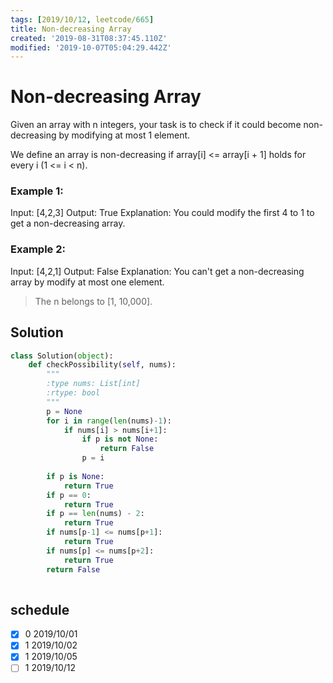 ```yaml
---
tags: [2019/10/12, leetcode/665]
title: Non-decreasing Array
created: '2019-08-31T08:37:45.110Z'
modified: '2019-10-07T05:04:29.442Z'
---
```


# Non-decreasing Array

Given an array with n integers, your task is to check if it could become non-decreasing by modifying at most 1 element.

We define an array is non-decreasing if array[i] <= array[i + 1] holds for every i (1 <= i < n).

### Example 1:

Input: [4,2,3]
Output: True
Explanation: You could modify the first 4 to 1 to get a non-decreasing array.

### Example 2:

Input: [4,2,1]
Output: False
Explanation: You can't get a non-decreasing array by modify at most one element.

> The n belongs to [1, 10,000].

## Solution

```python
class Solution(object):
    def checkPossibility(self, nums):
        """
        :type nums: List[int]
        :rtype: bool
        """
        p = None
        for i in range(len(nums)-1):
            if nums[i] > nums[i+1]:
                if p is not None:
                    return False
                p = i
        
        if p is None:
            return True
        if p == 0:
            return True
        if p == len(nums) - 2:
            return True
        if nums[p-1] <= nums[p+1]:
            return True
        if nums[p] <= nums[p+2]:
            return True
        return False
            
```


## schedule

* [x] 0 2019/10/01
* [x] 1 2019/10/02
* [x] 1 2019/10/05
* [ ] 1 2019/10/12
